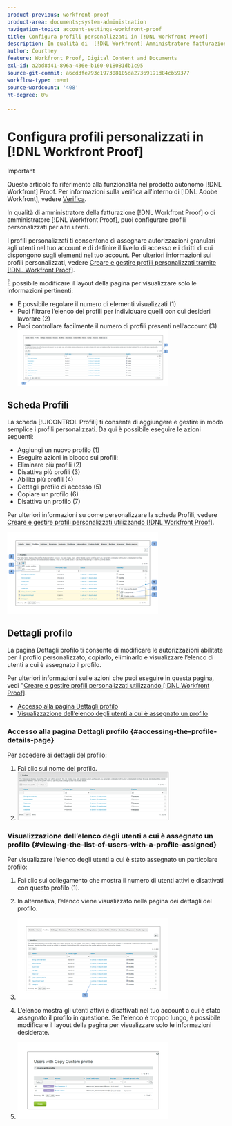 ```yaml
---
product-previous: workfront-proof
product-area: documents;system-administration
navigation-topic: account-settings-workfront-proof
title: Configura profili personalizzati in [!DNL Workfront Proof]
description: In qualità di  [!DNL Workfront] Amministratore fatturazione bozze o [!DNL Workfront Proof] Amministratore, puoi configurare profili personalizzati per altri utenti.
author: Courtney
feature: Workfront Proof, Digital Content and Documents
exl-id: a2bd8d41-896a-436e-b160-018081db1c95
source-git-commit: a6cd3fe793c197308105da27369191d84cb59377
workflow-type: tm+mt
source-wordcount: '408'
ht-degree: 0%

---
```


# Configura profili personalizzati in [!DNL Workfront Proof]

>[!IMPORTANT]
>
>Questo articolo fa riferimento alla funzionalità nel prodotto autonomo [!DNL Workfront] Proof. Per informazioni sulla verifica all&#39;interno di [!DNL Adobe Workfront], vedere [Verifica](../../../review-and-approve-work/proofing/proofing.md).

In qualità di amministratore della fatturazione [!DNL Workfront Proof] o di amministratore [!DNL Workfront Proof], puoi configurare profili personalizzati per altri utenti.

I profili personalizzati ti consentono di assegnare autorizzazioni granulari agli utenti nel tuo account e di definire il livello di accesso e i diritti di cui dispongono sugli elementi nel tuo account. Per ulteriori informazioni sui profili personalizzati, vedere [Creare e gestire profili personalizzati tramite [!DNL Workfront Proof]](../../../workfront-proof/wp-mnguserscontacts/users/create-and-manage-custom-profiles.md).

È possibile modificare il layout della pagina per visualizzare solo le informazioni pertinenti:

* È possibile regolare il numero di elementi visualizzati (1)
* Puoi filtrare l’elenco dei profili per individuare quelli con cui desideri lavorare (2)
* Puoi controllare facilmente il numero di profili presenti nell’account (3)\
   ![Layout.png](assets/layout-350x130.png)

## Scheda Profili

La scheda [!UICONTROL Profili] ti consente di aggiungere e gestire in modo semplice i profili personalizzati. Da qui è possibile eseguire le azioni seguenti:

* Aggiungi un nuovo profilo (1)
* Eseguire azioni in blocco sui profili:
* Eliminare più profili (2)
* Disattiva più profili (3)
* Abilita più profili (4)
* Dettagli profilo di accesso (5)
* Copiare un profilo (6)
* Disattiva un profilo (7)

Per ulteriori informazioni su come personalizzare la scheda Profili, vedere [Creare e gestire profili personalizzati utilizzando [!DNL Workfront Proof]](../../../workfront-proof/wp-mnguserscontacts/users/create-and-manage-custom-profiles.md).

![Profiles_tab_1.png](assets/profiles-tab-1-350x190.png)

## Dettagli profilo

La pagina Dettagli profilo ti consente di modificare le autorizzazioni abilitate per il profilo personalizzato, copiarlo, eliminarlo e visualizzare l’elenco di utenti a cui è assegnato il profilo.

Per ulteriori informazioni sulle azioni che puoi eseguire in questa pagina, vedi &quot;[Creare e gestire profili personalizzati utilizzando [!DNL Workfront Proof]](../../../workfront-proof/wp-mnguserscontacts/users/create-and-manage-custom-profiles.md).

* [Accesso alla pagina Dettagli profilo](#accessing-the-profile-details-page)
* [Visualizzazione dell’elenco degli utenti a cui è assegnato un profilo](#viewing-the-list-of-users-with-a-profile-assigned)

### Accesso alla pagina Dettagli profilo {#accessing-the-profile-details-page}

Per accedere ai dettagli del profilo:

1. Fai clic sul nome del profilo.
1. ![Schermata_Shot_2018-10-02_at_10.24.29_AM.png](assets/screen-shot-2018-10-02-at-10.24.29-am-350x112.png)

### Visualizzazione dell’elenco degli utenti a cui è assegnato un profilo {#viewing-the-list-of-users-with-a-profile-assigned}

Per visualizzare l’elenco degli utenti a cui è stato assegnato un particolare profilo:

1. Fai clic sul collegamento che mostra il numero di utenti attivi e disattivati con questo profilo (1).
1. In alternativa, l’elenco viene visualizzato nella pagina dei dettagli del profilo.
1. ![Utenti_elenco_1.png](assets/users-list-1-350x188.png)

1. L’elenco mostra gli utenti attivi e disattivati nel tuo account a cui è stato assegnato il profilo in questione. Se l&#39;elenco è troppo lungo, è possibile modificare il layout della pagina per visualizzare solo le informazioni desiderate.
1. ![Utenti_elenco_2.png](assets/users-list-2-350x178.png)
